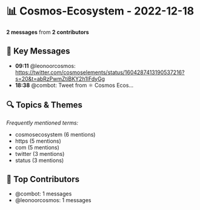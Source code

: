 # 📊 Cosmos-Ecosystem - 2022-12-18
**2 messages** from **2 contributors**

## 💬 Key Messages
- **09:11** @leonoorcosmos: https://twitter.com/cosmoselements/status/1604287413190537216?s=20&t=abRzPwmZtiBKY2h1lFdyGg
- **18:38** @combot: [‌‌‌‌‎⁠](https://twitter.com/CosmosEcosystem/status/1604545603228532736)Tweet from ⚛️ Cosmos Ecos...

## 🔍 Topics & Themes
*Frequently mentioned terms:*
- cosmosecosystem (6 mentions)
- https (5 mentions)
- com (5 mentions)
- twitter (3 mentions)
- status (3 mentions)

## 👥 Top Contributors
- @combot: 1 messages
- @leonoorcosmos: 1 messages